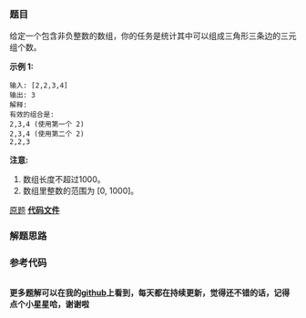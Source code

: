 ### 题目
给定一个包含非负整数的数组，你的任务是统计其中可以组成三角形三条边的三元组个数。

**示例 1:**

    
    
    输入: [2,2,3,4]
    输出: 3
    解释:
    有效的组合是: 
    2,3,4 (使用第一个 2)
    2,3,4 (使用第二个 2)
    2,2,3
    

**注意:**

  1. 数组长度不超过1000。
  2. 数组里整数的范围为 [0, 1000]。

[原题](https://leetcode-cn.com/problems/valid-triangle-number/)    **[代码文件]()**


### 解题思路




### 参考代码

```go


```




**更多题解可以在我的[github](https://github.com/LZH139/leetcode_Go)上看到，每天都在持续更新，觉得还不错的话，记得点个小星星哈，谢谢啦**
